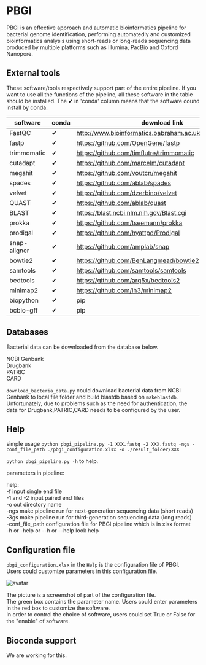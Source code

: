 # PBGI

PBGI is an effective approach and automatic bioinformatics pipeline for bacterial genome identification, performing automatedly and customized bioinformatics analysis using short-reads or long-reads sequencing data produced by multiple platforms such as Illumina, PacBio and Oxford Nanopore.  

## External tools
These software/tools respectively support part of the entire pipeline. If you want to use all the functions of the pipeline, all these software in the table should be installed.
The ✔ in 'conda' column means that the software cound install by conda.

|software|conda|download link|
|----|----|----|
|FastQC|✔|<http://www.bioinformatics.babraham.ac.uk/projects/fastqc/>|
|fastp|✔|<https://github.com/OpenGene/fastp>|
|trimmomatic|✔|<https://github.com/timflutre/trimmomatic>|
|cutadapt|✔|<https://github.com/marcelm/cutadapt>|
|megahit|✔|<https://github.com/voutcn/megahit>|
|spades|✔|<https://github.com/ablab/spades>|
|velvet|✔|<https://github.com/dzerbino/velvet>|
|QUAST|✔|<https://github.com/ablab/quast>|
|BLAST|✔|<https://blast.ncbi.nlm.nih.gov/Blast.cgi>|
|prokka|✔|<https://github.com/tseemann/prokka>|
|prodigal|✔|<https://github.com/hyattpd/Prodigal>|
|snap-aligner|✔|<https://github.com/amplab/snap>|
|bowtie2|✔|<https://github.com/BenLangmead/bowtie2>|
|samtools|✔|<https://github.com/samtools/samtools>|
|bedtools|✔|<https://github.com/arq5x/bedtools2>|
|minimap2|✔|<https://github.com/lh3/minimap2>|
|biopython|✔|pip
|bcbio-gff|✔|pip

## Databases
Bacterial data can be downloaded from the database below.  

NCBI Genbank  
Drugbank  
PATRIC  
CARD  

```download_bacteria_data.py``` could download bacterial data from NCBI Genbank to local file folder and build blastdb based on ```makeblastdb```.  
Unfortunately, due to problems such as the need for authentication, the data for Drugbank,PATRIC,CARD needs to be configured by the user.  

## Help

simple usage
```python pbgi_pipeline.py -1 XXX.fastq -2 XXX.fastq -ngs -conf_file_path ./pbgi_configuration.xlsx -o ./result_folder/XXX```  

```python pbgi_pipeline.py -h``` to help.  

parameters in pipeline:  

help:  
-f input single end file  
-1 and -2 input paired end files  
-o out directory name  
-ngs make pipeline run for next-generation sequencing data (short reads)  
-3gs make pipeline run for third-generation sequencing data (long reads)  
-conf_file_path configuration file for PBGI pipeline which is in xlsx format  
-h or -help or --h or --help look help  

## Configuration file

```pbgi_configuration.xlsx``` in the ```Help``` is the configuration file of PBGI.  
Users could customize parameters in this configuration file.  

![avatar](./images/conf.png)  

The picture is a screenshot of part of the configuration file.  
The green box contains the parameter name. Users could enter parameters in the red box to customize the software.  
In order to control the choice of software, users could set True or False for the "enable" of software.

## Bioconda support

We are working for this.
<!-- 
## 主要测试菌种
肠杆菌属Enterobacteriaceae  
链球菌属Streptococcus spp.  
乳杆菌属Lactobacillus spp.  
幽门螺杆菌属Helicobacterpylori spp.  
白色念珠菌属Candida albicans spp.  
拟杆菌属Bacteroides spp.  
梭菌属Clostridium spp.  
肠球菌属Enterococcus spp.  
双歧杆菌属Bifidobacterium spp.  
真杆菌属Eubacterium spp.   -->
